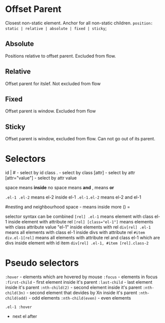 # Offset Parent
Closest non-static element. Anchor for all non-static children.
`position: static | relative | absolute | fixed | sticky`;
## Absolute
Positions relative to offset parent. Excluded from flow.
## Relative
Offset parent for itslef. Not excluded from flow
## Fixed
Offset parent is window. Excluded from flow
## Sticky 
Offset parent is window, excluded from flow. Can not go out of its parent.


# Selectors

id | # - select by id
class . - select by class
[attr] - select by attr
[attr="value"] - select by attr value

space means <b>inside</b>
no space means <b>and</b>
, means <b>or</b>

`.el-1 .el-2` means el-2 inside el-1
`.el-1.el-2` means el-2 and el-1

#nesting and neighbourhood
space - means inside
 more ()   = 

selector syntax can be combined
`[rel] .el-1` means element with class el-1 inside element with attribute rel
`[rel] [class="el-1"]` means elements with class attribute value "el-1" inside elements with rel
`div[rel] .el-1` means all elements with class el-1 inside divs with attribute rel
`#item div.el-1[rel]` means all elements with attribute rel and class el-1 which are divs inside element with id item
`div[rel] .el-1, #item [rel].class-2` 

# Pseudo selectors

`:hover` - elements which are hovered by mouse
`:focus` - elements in focus
`:first-child` - first element inside it's parent
`:last-child` - last element inside it's parent
`:nth-child(2)` - second element inside it's parent
`:nth-child(3n)` - second element that devides by Xn inside it's parent
`:nth-child(odd)` - odd elements
`:nth-child(even)` - even elements

`.el-1 :hover` 

+ next el after